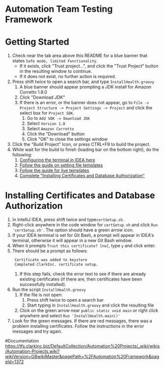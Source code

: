 # Automation Team Testing Framework 

# Getting Started
1. Check near the tab area above this README for a blue banner that states `Safe mode, limited Functionality`. 
   - If it exists, click "Trust project...", and click the "Trust Project" button in the resulting window to continue.
   - If it does not exist, no further action is required.
2. Press shift twice to open a search bar, and type `InstallHealth.groovy`
   1. A blue banner should appear prompting a JDK install for Amazon Corretto 1.8.0
   2. Click "Download JDK"
   3. If there is an error, or the banner does not appear, go to `File -> Project Structure -> Project Settings -> Project`
   and click the select box for `Project SDK`.
      1. Go to `Add SDK -> Download JDK`
      2. Select `Version 1.8`
      3. Select `Amazon Corretto`
      4. Click the "Download" button
      5. Click "OK" to close the settings window
3. Click the "Build Project" Icon, or press CTRL+F9 to build the project.
4. While wait for the build to finish (loading bar on the bottom right), do the following:
   1. [Configuring the terminal in IDEA here](https://tfs.clarkinc.biz/DefaultCollection/Automation%20Projects/_wiki/wikis/Automation-Projects.wiki/1398/Configuring-Terminal-In-IDEA)
   2. [Follow the guide on setting file templates](https://tfs.clarkinc.biz/DefaultCollection/Automation%20Projects/_wiki/wikis/Automation-Projects.wiki/3126/File-Template-Setup)
   3. [Follow the guide for live templates](https://tfs.clarkinc.biz/DefaultCollection/Automation%20Projects/_wiki/wikis/Automation-Projects.wiki/3860/Installing-Live-Templates-(verify-UUID-etc))
   4. [Complete "Installing Certificates and Database Authorization"](#Installing-Certificates-and-Database-Authorization)

# Installing Certificates and Database Authorization
1. In IntelliJ IDEA, press shift twice and type`certSetup.sh`.
2. Right-click anywhere in the code window for `certSetup.sh` and click `Run 'certSetup.sh'`. The option should have a green arrow icon.
3. If your IDEA terminal is set for Git Bash, a prompt will appear in IDEA's terminal, otherwise it will appear in a 
new Git Bash window.
4. When it prompts `Trust this certificate? [no]`, type `y` and click enter.
5. There should be a prompt as follows:
   ```bash
    Certificate was added to keystore
    Completed ClarkInc. certificate setup.
    ```
   1. If this step fails, check the error text to see if there are already existing certificates (if there are, then certificates
have been successfully installed).
7. Run the script `InstallHealth.groovy`
   1. If the file is not open:
      1. Press shift twice to open a search bar
      2. Start typing in `InstallHealth.groovy` and click the resulting file
   2. Click on the green arrow near `public static void main` or right click anywhere and select `Run 'InstallHealth.main()'`
8. Look for the green messages. If there are red messages, there was a problem installing certificates. Follow the 
instructions in the error messages and try again.

#Documentation
https://tfs.clarkinc.biz/DefaultCollection/Automation%20Projects/_wiki/wikis/Automation-Projects.wiki?wikiVersion=GBwikiMaster&pagePath=%2FAutomation%20Framework&pageId=1372
